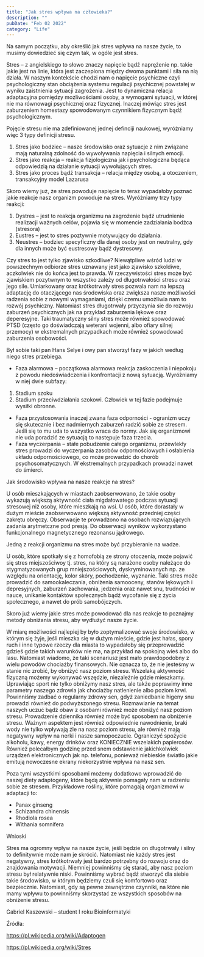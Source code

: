 ```yaml
---
title: "Jak stres wpływa na człowieka?"
description: ""
pubDate: "Feb 02 2022"
category: "Life"
---
```


Na samym początku, aby określić jak stres wpływa na nasze życie, to musimy dowiedzieć się czym tak, w ogóle jest stres.

Stres – z angielskiego to słowo znaczy napięcie bądź naprężenie np. takie jakie jest na linie, która jest
zaczepiona między dwoma punktami i siła na nią działa. W naszym kontekście chodzi nam o napięcie
psychiczne czyli psychologiczny stan obciążenia systemu regulacji psychicznej powstałej w wyniku
zaistnienia sytuacji zagrożenia. Jest to dynamiczna relacja adaptacyjna pomiędzy możliwościami
osoby, a wymogami sytuacji, w której nie ma równowagi psychicznej oraz fizycznej. Inaczej mówiąc
stres jest zaburzeniem homestazy spowodowanym czynnikiem fizycznym bądź psychologicznym.

Pojęcie stresu nie ma zdefiniowanej jednej definciji naukowej, wyróżniamy więc 3 typy definicji
stresu.

1. Stres jako bodziec – nasze środowisko oraz sytuacje z nim związane mają naturalną zdolność
   do wywoływania napięcia i silnych emocji.
2. Stres jako reakcja – reakcja fizjologiczna jak i psychologiczna będąca odpowiedzią na
   działanie sytuacji wywołujących stres.
3. Stres jako proces bądź transakcja – relacja między osobą, a otoczeniem, transakcyjny model
   Lazarusa

Skoro wiemy już, że stres powoduje napięcie to teraz wypadałoby poznać jakie reakcje nasz
organizm powoduje na stres. Wyróżniamy trzy typy reakcji:

1. Dystres – jest to reakcja organizmu na zagrożenie bądź utrudnienie realizacji ważnych celów,
   pojawia się w momencie zadziałania bodźca (stresora)
2. Eustres – jest to stres poztywnie motywujący do działania.
3. Neustres – bodziec specyficzny dla danej osoby jest on neutralny, gdy dla innych może być
   eustresowy bądź dystresowy.

Czy stres to jest tylko zjawisko szkodliwe? Niewątpliwe wśród ludzi w powszechnym odbiorze stres
uznawany jest jako zjawisko szkoldiwe, aczkolwiek nie do końca jest to prawda. W rzeczywistości
stres może być zjawiskiem pozytwnym to wszystko zależy od długotrwałości stresu oraz jego sile.
Umiarkowany oraz krótkotrwały stres pozwala nam na lepszą adaptację do otaczjącego nas
środowiska oraz zwiększa nasze możliwości radzenia sobie z nowymi wymaganiami, dzięki czemu
umożliwia nam to rozwój psychiczny. Natomiast stres długotrwały przyczynia sie do rozwoju
zaburzeń psychicznych jak na przykład zaburzenia lękowe oraz deperesyjne. Taki traumatyczny silny
stres może również spowodować PTSD (często go doświadczają weterani wojenni, albo ofiary silnej
przemocy) w ekstremalnych przypadkach może również spowodować zaburzenia osobowości.

Był sobie taki pan Hans Selye i owy pan stworzył fazy w jakich według niego stres przebiega.

- Faza alarmowa – początkowa alarmowa reakcja zaskoczenia i niepokoju z powodu
  niedoświadczenia i konfrontacji z nową sytuacją. Wyróżniamy w niej dwie subfazy:

1. Stadium szoku
2. Stadium przeciwdziałania szokowi. Człowiek w tej fazie podejmuje wysiłki obronne.

- Faza przystosowania inaczej zwana faza odporności - ogranizm uczy się skutecznie i bez
  nadmiernych zaburzeń radzić sobie ze stresem. Jeśli się to mu uda to wszystko wraca do normy. Jak
  się organizmowi nie uda poradzić ze sytuacją to następuje faza trzecia.
- Faza wyczerpania – stałe pobudzenie całego organizmu, przewlekły stres prowadzi do wyczerpania
  zasobów odpornościowych i osłabienia układu odpornościowego, co może prowadzić do chorób
  psychosomatycznych. W ekstremalnych przypadkach prowadzi nawet do śmierci.

Jak środowisko wpływa na nasze reakcje na stres?

U osób mieszkających w miastach zaobserwowano, że takie osoby wykazują większą aktywność ciała
migdałowatego podczas sytuacji stresowej niż osoby, które mieszkają na wsi. U osób, które dorastały
w dużym mieście zaobserwowano większą aktywność przedniej części zakrętu obręczy. Obserwacje
te prowadzono na osobach rozwiązujących zadania arytmetczne pod presją. Do obserwacji wyników
wykorzystano funkcjonalnego magnetycznego rezonansu jądrowego.

Jedną z reakcji organizmu na stres może być przybieranie na wadze.

U osób, które spotkały się z homofobią ze strony otoczenia, może pojawić się stres miejszościwoy tj.
stres, na który są narażone osoby należące do stygmatyzowanych grup mniejszościowych,
dyskryminowanych np. ze względu na orientację, kolor skóry, pochodzenie, wyznanie. Taki stres
może prowadzić do samookaleczania, obniżenia samooceny, stanów lękowych i depresyjnych,
zaburzeń zachowania, jedzenia oraz nawet snu, trudności w nauce, unikanie kontaktów społecznych
bądź wycofanie się z życia społecznego, a nawet do prób samobójczych.

Skoro już wiemy jakie stres może powodować dla nas reakcje to poznajmy metody obniżania stresu,
aby wydłużyć nasze życie.

W miarę możliwości najlepiej by było zoptymalizować swoje środowisko, w którym się żyje, jeśli
mieszka się w dużym mieście, gdzie jest hałas, spory ruch i inne typowe rzeczy dla miasta to
wypadałoby się przeprowadzić gdzieś gdzie takich warunków nie ma, na przykład na spokojną wieś
albo do lasu. Natomiast wiadomo, że taki scenariusz jest mało prawdopodobny z wielu powodów
chociażby finansowych. Nie oznacza to, że nie jesteśmy w stanie nic zrobić, by obniżyć nasz poziom
stresu. Wszelaką aktywność fizyczną możemy wykonywać wszędzie, niezależnie gdzie mieszkamy.
Uprawiając sport nie tylko obniżymy nasz stres, ale także poprawimy inne parametry naszego
zdrowia jak chociażby natlenienie albo poziom krwi. Powinniśmy zadbać o regularny zdrowy sen,
gdyż zaniedbanie higeny snu prowadzi również do podwyższonego stresu. Rozmawianie na temat
naszych uczuć bądź obaw z osobami również może obniżyć nasz poziom stresu. Prowadzenie
dziennika również może być sposobem na obniżenie stresu. Ważnym aspektem jest również
odpowiednie nawodnienie, braki wody nie tylko wpływają źle na nasz poziom stresu, ale również
mają negatywny wpływ na nerki i nasze samopoczucie. Ograniczyć spożycie alkoholu, kawy, energy
drinków oraz KONIECZNIE wszelakich papierosów. Również polecałbym godzinę przed snem
odstawienie jakichkolwiek urządzeń elektronicznych jak np. telefonu, ponieważ niebieskie światło
jakie emitują nowoczesne ekrany niekorzystnie wpływa na nasz sen.

Poza tymi wszystkimi sposobami możemy dodatkowo wprowadzić do naszej diety adaptogeny, które
będą aktywnie pomagały nam w radzeniu sobie ze stresem. Przykładowe rośliny, które pomagają
organizmowi w adaptacji to:

- Panax ginseng
- Schizandra chinensis
- Rhodiola rosea
- Withania somnifera

Wnioski

Stres ma ogromny wpływ na nasze życie, jeśli będzie on długotrwały i silny to definitywnie może nam
je skrócić. Natomiast nie każdy stres jest negatywny, stres krótkotrwały jest bardzo potrzebny do
rozwoju oraz do znajdowania motywacji. Niemniej powinniśmy się starać, aby nasz poziom stresu był
relatywnie niski. Powinniśmy wybrać bądź stworzyć dla siebie takie środowisko, w którym będziemy
czuli się komfortowo oraz bezpiecznie. Natomiast, gdy są pewne zewnętrzne czynniki, na które nie
mamy wpływu to powinniśmy skorzystać ze wszystkich sposobów na obniżenie stresu.

Gabriel Kaszewski – student I roku Bioinformatyki

Źródła:

https://pl.wikipedia.org/wiki/Adaptogen

https://pl.wikipedia.org/wiki/Stres
